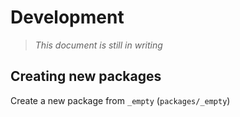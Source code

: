 # Development

>_This document is still in writing_


## Creating new packages

Create a new package from `_empty` (`packages/_empty`)
